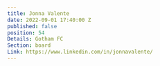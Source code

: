 ```yaml
---
title: Jonna Valente
date: 2022-09-01 17:40:00 Z
published: false
position: 54
Details: Gotham FC
Section: board
Link: https://www.linkedin.com/in/jonnavalente/
---
```



